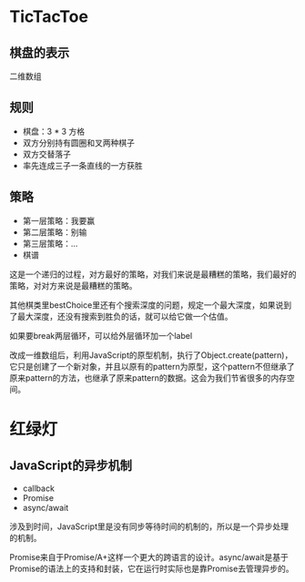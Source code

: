 
# TicTacToe

## 棋盘的表示
二维数组

## 规则
- 棋盘：3 * 3 方格
- 双方分别持有圆圈和叉两种棋子
- 双方交替落子
- 率先连成三子一条直线的一方获胜

## 策略
- 第一层策略：我要赢
- 第二层策略：别输
- 第三层策略：...
- 棋谱

这是一个递归的过程，对方最好的策略，对我们来说是最糟糕的策略，我们最好的策略，对对方来说是最糟糕的策略。

其他棋类里bestChoice里还有个搜索深度的问题，规定一个最大深度，如果说到了最大深度，还没有搜索到胜负的话，就可以给它做一个估值。


如果要break两层循环，可以给外层循环加一个label

改成一维数组后，利用JavaScript的原型机制，执行了Object.create(pattern)，它只是创建了一个新对象，并且以原有的pattern为原型，这个pattern不但继承了原来pattern的方法，也继承了原来pattern的数据。这会为我们节省很多的内存空间。


# 红绿灯

## JavaScript的异步机制
- callback
- Promise
- async/await

涉及到时间，JavaScript里是没有同步等待时间的机制的，所以是一个异步处理的机制。

Promise来自于Promise/A+这样一个更大的跨语言的设计。async/await是基于Promise的语法上的支持和封装，它在运行时实际也是靠Promise去管理异步的。